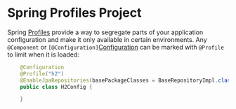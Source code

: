 # Spring Profiles Project
Spring [Profiles][Profile] provide a way to segregate parts of your application configuration and make it only available in certain environments. Any `@Component` or `[@Configuration]`[Configuration] can be marked with `@Profile` to limit when it is loaded:

```java
	@Configuration
	@Profile("h2")
	@EnableJpaRepositories(basePackageClasses = BaseRepositoryImpl.class)
	public class H2Config {

	}
```


[Profile]: http://docs.spring.io/spring-boot/docs/current/reference/html/boot-features-profiles.html
[Configuration]: http://docs.spring.io/spring/docs/4.3.0.RELEASE/javadoc-api/org/springframework/context/annotation/Configuration.html

